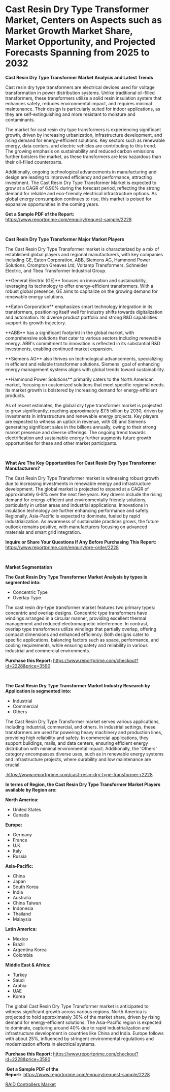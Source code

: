 <p><h1>Cast Resin Dry Type Transformer Market, Centers on Aspects such as Market Growth Market Share, Market Opportunity, and Projected Forecasts Spanning from 2025 to 2032</h1></p><p><strong>Cast Resin Dry Type Transformer Market Analysis and Latest Trends</strong></p>
<p><p>Cast resin dry type transformers are electrical devices used for voltage transformation in power distribution systems. Unlike traditional oil-filled transformers, these transformers utilize a solid resin insulation system that enhances safety, reduces environmental impact, and requires minimal maintenance. Their design is particularly suited for indoor applications, as they are self-extinguishing and more resistant to moisture and contaminants.</p><p>The market for cast resin dry type transformers is experiencing significant growth, driven by increasing urbanization, infrastructure development, and rising demand for energy-efficient solutions. Key sectors such as renewable energy, data centers, and electric vehicles are contributing to this trend. The growing emphasis on sustainability and reduced carbon emissions further bolsters the market, as these transformers are less hazardous than their oil-filled counterparts.</p><p>Additionally, ongoing technological advancements in manufacturing and design are leading to improved efficiency and performance, attracting investment. The Cast Resin Dry Type Transformer Market is expected to grow at a CAGR of 6.90% during the forecast period, reflecting the strong demand for reliable and eco-friendly electrical infrastructure options. As global energy consumption continues to rise, this market is poised for expansive opportunities in the coming years.</p></p>
<p><strong>Get a Sample PDF of the Report:&nbsp;</strong> <a href="https://www.reportprime.com/enquiry/request-sample/2228?utm_campaign=3324&utm_medium=2&utm_source=Github&utm_content=ia&utm_term=18032025&utm_id=cast-resin-dry-type-transformer">https://www.reportprime.com/enquiry/request-sample/2228</a></p>
<p>&nbsp;</p>
<p><strong>Cast Resin Dry Type Transformer Major Market Players</strong></p>
<p><p>The Cast Resin Dry Type Transformer market is characterized by a mix of established global players and regional manufacturers, with key companies including GE, Eaton Corporation, ABB, Siemens AG, Hammond Power Solutions, Crompton Greaves Ltd, Voltamp Transformers, Schneider Electric, and Tbea Transformer Industrial Group.</p><p>**General Electric (GE)** focuses on innovation and sustainability, leveraging its technology to offer energy-efficient transformers. With a robust global presence, GE aims to capitalize on the growing demand for renewable energy solutions.</p><p>**Eaton Corporation** emphasizes smart technology integration in its transformers, positioning itself well for industry shifts towards digitalization and automation. Its diverse product portfolio and strong R&D capabilities support its growth trajectory.</p><p>**ABB** has a significant footprint in the global market, with comprehensive solutions that cater to various sectors including renewable energy. ABB's commitment to innovation is reflected in its substantial R&D investments, enabling continued market expansion.</p><p>**Siemens AG** also thrives on technological advancements, specializing in efficient and reliable transformer solutions. Siemens' goal of enhancing energy management systems aligns with global trends toward sustainability.</p><p>**Hammond Power Solutions** primarily caters to the North American market, focusing on customized solutions that meet specific regional needs. Its market growth is bolstered by increasing demand for energy-efficient products.</p><p>As of recent estimates, the global dry type transformer market is projected to grow significantly, reaching approximately $7.5 billion by 2030, driven by investments in infrastructure and renewable energy projects. Key players are expected to witness an uptick in revenue, with GE and Siemens generating significant sales in the billions annually, owing to their strong market presence and diverse offerings. The ongoing trend towards electrification and sustainable energy further augments future growth opportunities for these and other market participants.</p></p>
<p>&nbsp;</p>
<p><strong>What Are The Key Opportunities For Cast Resin Dry Type Transformer Manufacturers?</strong></p>
<p><p>The Cast Resin Dry Type Transformer market is witnessing robust growth due to increasing investments in renewable energy and infrastructure development. The global market is projected to expand at a CAGR of approximately 6-8% over the next five years. Key drivers include the rising demand for energy-efficient and environmentally friendly solutions, particularly in urban areas and industrial applications. Innovations in insulation technology are further enhancing performance and safety. Regionally, Asia-Pacific is expected to dominate, fueled by rapid industrialization. As awareness of sustainable practices grows, the future outlook remains positive, with manufacturers focusing on advanced materials and smart grid integration.</p></p>
<p><strong>Inquire or Share Your Questions If Any Before Purchasing This Report:</strong> <a href="https://www.reportprime.com/enquiry/pre-order/2228?utm_campaign=3324&utm_medium=2&utm_source=Github&utm_content=ia&utm_term=18032025&utm_id=cast-resin-dry-type-transformer">https://www.reportprime.com/enquiry/pre-order/2228</a></p>
<p>&nbsp;</p>
<p><strong>Market Segmentation</strong></p>
<p><strong>The Cast Resin Dry Type Transformer Market Analysis by types is segmented into:</strong></p>
<p><ul><li>Concentric Type</li><li>Overlap Type</li></ul></p>
<p><p>The cast resin dry-type transformer market features two primary types: concentric and overlap designs. Concentric type transformers have windings arranged in a circular manner, providing excellent thermal management and reduced electromagnetic interference. In contrast, overlap type transformers utilize windings that partially overlap, offering compact dimensions and enhanced efficiency. Both designs cater to specific applications, balancing factors such as space, performance, and cooling requirements, while ensuring safety and reliability in various industrial and commercial environments.</p></p>
<p><strong>Purchase this Report:&nbsp;</strong><a href="https://www.reportprime.com/checkout?id=2228&price=3590&utm_campaign=3324&utm_medium=2&utm_source=Github&utm_content=ia&utm_term=18032025&utm_id=cast-resin-dry-type-transformer">https://www.reportprime.com/checkout?id=2228&price=3590</a></p>
<p>&nbsp;</p>
<p><strong>The Cast Resin Dry Type Transformer Market Industry Research by Application is segmented into:</strong></p>
<p><ul><li>Industrial</li><li>Commercial</li><li>Others</li></ul></p>
<p><p>The Cast Resin Dry Type Transformer market serves various applications, including industrial, commercial, and others. In industrial settings, these transformers are used for powering heavy machinery and production lines, providing high reliability and safety. In commercial applications, they support buildings, malls, and data centers, ensuring efficient energy distribution with minimal environmental impact. Additionally, the 'Others' category encompasses diverse uses, such as in renewable energy systems and infrastructure projects, where durability and low maintenance are crucial.</p></p>
<p><a href="https://www.reportprime.com/cast-resin-dry-type-transformer-r2228?utm_campaign=3324&utm_medium=2&utm_source=Github&utm_content=ia&utm_term=18032025&utm_id=cast-resin-dry-type-transformer">&nbsp;https://www.reportprime.com/cast-resin-dry-type-transformer-r2228</a></p>
<p><strong>In terms of Region, the Cast Resin Dry Type Transformer Market Players available by Region are:</strong></p>
<p>
    <p> <strong> North America: </strong>
        <ul>
            <li>United States</li>
            <li>Canada</li>
        </ul>
        </p> 
    <p> <strong> Europe: </strong>
        <ul>
            <li>Germany</li>
            <li>France</li>
            <li>U.K.</li>
            <li>Italy</li>
            <li>Russia</li>
        </ul>
        </p> 
    <p> <strong> Asia-Pacific: </strong>
        <ul>
            <li>China</li>
            <li>Japan</li>
            <li>South Korea</li>
            <li>India</li>
            <li>Australia</li>
            <li>China Taiwan</li>
            <li>Indonesia</li>
            <li>Thailand</li>
            <li>Malaysia</li>
        </ul>
        </p> 
    <p> <strong> Latin America: </strong>
        <ul>
            <li>Mexico</li>
            <li>Brazil</li>
            <li>Argentina Korea</li>
            <li>Colombia</li>
        </ul>
        </p> 
    <p> <strong> Middle East & Africa: </strong>
        <ul>
            <li>Turkey</li>
            <li>Saudi</li>
            <li>Arabia</li>
            <li>UAE</li>
            <li>Korea</li>
        </ul>
    </p>
    </p>
<p><p>The global Cast Resin Dry Type Transformer market is anticipated to witness significant growth across various regions. North America is projected to hold approximately 30% of the market share, driven by rising demand for energy-efficient solutions. The Asia-Pacific region is expected to dominate, capturing around 40% due to rapid industrialization and infrastructure development in countries like China and India. Europe follows with about 25%, influenced by stringent environmental regulations and modernization efforts in electrical systems.</p></p>
<p><strong>Purchase this Report: </strong><a href="https://www.reportprime.com/checkout?id=2228&price=3590&utm_campaign=3324&utm_medium=2&utm_source=Github&utm_content=ia&utm_term=18032025&utm_id=cast-resin-dry-type-transformer">https://www.reportprime.com/checkout?id=2228&price=3590</a></p>
<p>&nbsp;<strong>Get a Sample PDF of the Report:&nbsp;&nbsp;</strong><a href="https://www.reportprime.com/enquiry/request-sample/2228?utm_campaign=3324&utm_medium=2&utm_source=Github&utm_content=ia&utm_term=18032025&utm_id=cast-resin-dry-type-transformer">https://www.reportprime.com/enquiry/request-sample/2228</a></p>
<p><strong></strong></p>
<p><p><a href="https://github.com/kluviabolofo/Market-Research-Report-List-1/blob/main/raid-controllers-market.md?utm_campaign=3324&utm_medium=2&utm_source=Github&utm_content=ia&utm_term=18032025&utm_id=cast-resin-dry-type-transformer">RAID Controllers Market</a></p></p>